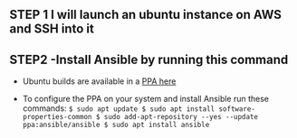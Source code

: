 ## STEP 1 I will launch an ubuntu instance on AWS and SSH into it

## STEP2 -Install Ansible by running this command

- Ubuntu builds are available in a [PPA here](https://launchpad.net/~ansible/+archive/ubuntu/ansible)

- To configure the PPA on your system and install Ansible run these commands:
`$ sudo apt update
$ sudo apt install software-properties-common
$ sudo add-apt-repository --yes --update ppa:ansible/ansible
$ sudo apt install ansible`
